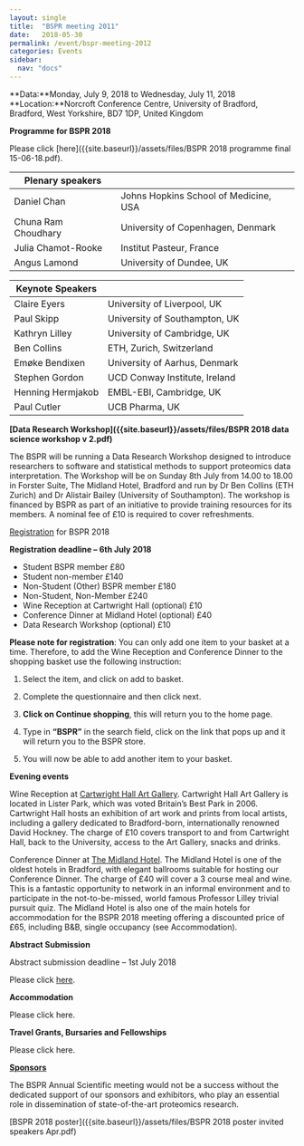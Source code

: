 ```yaml
---
layout: single
title:  "BSPR meeting 2011"
date:   2018-05-30
permalink: /event/bspr-meeting-2012
categories: Events
sidebar:
  nav: "docs"
---
```


**Data:**Monday, July 9, 2018 to Wednesday, July 11, 2018<br>
**Location:**Norcroft Conference Centre, University of Bradford, Bradford, West Yorkshire, BD7 1DP, United Kingdom

**Programme for BSPR 2018**

Please click [here]({{site.baseurl}}/assets/files/BSPR 2018 programme final 15-06-18.pdf).

|   Plenary speakers       |  |
|---------------------|---------------------------------------|
| Daniel Chan         | Johns Hopkins School of Medicine, USA |
| Chuna Ram Choudhary | University of Copenhagen, Denmark     |
| Julia Chamot-Rooke  | Institut Pasteur, France              |
| Angus Lamond        | University of Dundee, UK              |



| Keynote Speakers  |                               |
|-------------------|-------------------------------|
| Claire Eyers      | University of Liverpool, UK   |
| Paul Skipp        | University of Southampton, UK |
| Kathryn Lilley    | University of Cambridge, UK   |
| Ben Collins       | ETH, Zurich, Switzerland      |
| Emøke Bendixen    | University of Aarhus, Denmark |
| Stephen Gordon    | UCD Conway Institute, Ireland |
| Henning Hermjakob | EMBL-EBI, Cambridge, UK       |
| Paul Cutler  | UCB Pharma, UK       |





**[Data Research Workshop]({{site.baseurl}}/assets/files/BSPR 2018 data science workshop v 2.pdf)**

The BSPR will be running a Data Research Workshop designed to introduce researchers to software and statistical methods to support proteomics data interpretation. The Workshop will be on Sunday 8th July from 14.00 to 18.00 in Forster Suite, The Midland Hotel, Bradford and run by Dr Ben Collins (ETH Zurich) and Dr Alistair Bailey (University of Southampton). The workshop is financed by BSPR as part of an initiative to provide training resources for its members. A nominal fee of £10 is required to cover refreshments.



[Registration](http://estore.bradford.ac.uk/product-catalogue/faculty-of-life-sciences/conferencesworkshops/the-british-society-for-proteome-research-annual-scientific-meeting-2018) for BSPR 2018



**Registration deadline – 6th July 2018**

 - Student BSPR member £80
 - Student non-member £140
 - Non-Student (Other) BSPR member £180
 - Non-Student, Non-Member £240
 - Wine Reception at Cartwright Hall (optional) £10
 - Conference Dinner at Midland Hotel (optional) £40
 - Data Research Workshop (optional) £10


**Please note for registration**: You can only add one item to your basket at a time. Therefore, to add the Wine Reception and Conference Dinner to the shopping basket use the following instruction:

1.  Select the item, and click on add to basket.

2.  Complete the questionnaire and then click next.

3.  **Click on Continue shopping**, this will return you to the home page.

4.  Type in **“BSPR”** in the search field, click on the link that pops up and it will return you to the BSPR store.

5.   You will now be able to add another item to your basket.



**Evening events**

Wine Reception at [Cartwright Hall Art Gallery](http://www.bradfordmuseums.org/venues/cartwright-hall-art-gallery). Cartwright Hall Art Gallery is located in Lister Park, which was voted Britain’s Best Park in 2006. Cartwright Hall hosts an exhibition of art work and prints from local artists, including a gallery dedicated to Bradford-born, internationally renowned David Hockney. The charge of £10 covers transport to and from Cartwright Hall, back to the University, access to the Art Gallery, snacks and drinks.



Conference Dinner at [The Midland Hotel](http://www.peelhotels.co.uk/hotels/midland-hotel-bradford-yorkshire-england/). The Midland Hotel is one of the oldest hotels in Bradford, with elegant ballrooms suitable for hosting our Conference Dinner. The charge of £40 will cover a 3 course meal and wine. This is a fantastic opportunity to network in an informal environment and to participate in the not-to-be-missed, world famous Professor Lilley trivial pursuit quiz. The Midland Hotel is also one of the main hotels for accommodation for the BSPR 2018 meeting offering a discounted price of £65, including B&B, single occupancy (see Accommodation).



**Abstract Submission**

Abstract submission deadline – 1st July 2018

Please click [here](https://docs.google.com/forms/d/e/1FAIpQLSfvLqcHIxJFTK2tfVd1JEz0cq8TqWoT0CD3lzznFPQqBmHjrA/viewform?c=0&w=1).



**Accommodation**

Please click here.




**Travel Grants, Bursaries and Fellowships**

Please click here.





**[Sponsors]({{site.baseurl}}/sponsors/)**

The BSPR Annual Scientific meeting would not be a success without the dedicated support of our sponsors and exhibitors, who play an essential role in dissemination of state-of-the-art proteomics research.



[BSPR 2018 poster]({{site.baseurl}}/assets/files/BSPR 2018 poster invited speakers Apr.pdf)


